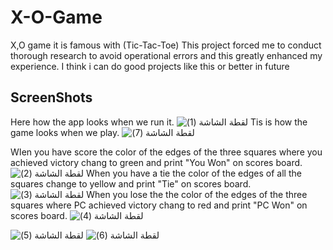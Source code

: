 # X-O-Game
X,O game it is famous with (Tic-Tac-Toe) 
This project forced me to conduct thorough research to avoid operational errors and this greatly enhanced my experience.
I think i can do good projects like this or better in future

## ScreenShots
Here how the app looks when we run it.
![‏‏لقطة الشاشة (1)](https://github.com/user-attachments/assets/84b3f0ac-f378-41bd-8568-8f3d3fb77d92)
Tis is how the game looks when we play. 
![‏‏لقطة الشاشة (7)](https://github.com/user-attachments/assets/1a8c3926-b59e-4143-ba4e-b5d0fda3c384)

Wاen you have score the color of the edges of the three squares where you achieved victory chang to green and print "You Won" on scores board.
![‏‏لقطة الشاشة (2)](https://github.com/user-attachments/assets/db006807-d6a2-40f5-8078-9a4d20115730)
When you have a tie the color of the edges of all the squares change to yellow and print "Tie" on scores board.
![‏‏لقطة الشاشة (3)](https://github.com/user-attachments/assets/7f044f4a-e930-4b14-903d-aa6306c44abb)
When you lose the the color of the edges of the three squares where PC achieved victory chang to red and print "PC Won" on scores board.
![‏‏لقطة الشاشة (4)](https://github.com/user-attachments/assets/d22982f5-2d2f-4d11-9c29-af27051c40ed)

![‏‏لقطة الشاشة (5)](https://github.com/user-attachments/assets/f7b8368d-1040-4ba9-a58b-43ef24466c85)
![‏‏لقطة الشاشة (6)](https://github.com/user-attachments/assets/477774a6-344c-47f5-99fd-adf8b648eaff)
